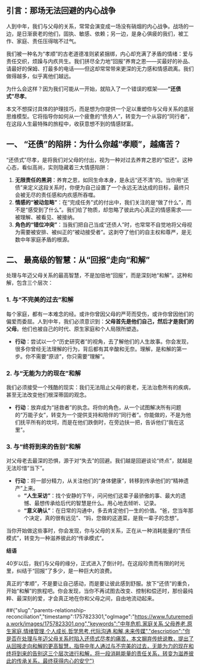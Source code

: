 ## **引言：那场无法回避的内心战争**

人到中年，我们与父母的关系，常常会演变成一场没有硝烟的内心战争。战场的一边，是日渐衰老的他们，固执、敏感、依赖；另一边，是身心俱疲的我们，被工作、家庭、责任压得喘不过气。

我们被一种名为“孝顺”的古老道德准则紧紧捆绑，内心却充满了矛盾的情绪：爱与责任交织，烦躁与内疚共生。我们拼尽全力地“回报”养育之恩——买最好的补品、请最好的保姆、打最多的电话——但这却常常带来更深的无力感和情感疏离。我们做得越多，似乎离他们越远。

为什么会这样？因为我们可能从一开始，就陷入了一个错误的框架——**“还债式”尽孝**。

本文不想探讨具体的护理技巧，而是想为你提供一个足以重塑你与父母关系的底层思维模型。它将指导你如何从一个疲惫的“债务人”，转变为一个从容的“同行者”，在这段人生最特殊的旅程中，收获意想不到的情感财富。

## **一、 “还债”的陷阱：为什么你越“孝顺”，越痛苦？**

“还债式”尽孝，是将我们对父母的付出，视为一种对过去养育之恩的“偿还”。这种心态，看似高尚，实则隐藏着三大情感陷阱：

1.  **无限责任的黑洞**：养育之恩，如同生命本身，是永远“还不清”的。当你用“还债”来定义这段关系时，你便为自己设置了一个永远无法达成的目标，最终只会被无尽的责任感和内疚感所吞噬。
2.  **情感的“被动忽略”**：在“完成任务”式的付出中，我们关注的是“做了什么”，而不是“感受到了什么”。我们给了物质，却忽略了彼此内心真正的情感需求——被理解、被看见、被接纳。
3.  **角色的“错位冲突”**：当我们把自己当成“还债人”时，也常常不自觉地将父母视为需要被安排、被纠正的“被动接受者”。这剥夺了他们的自主权和尊严，是无数中年家庭矛盾的根源。

## **二、 最高级的智慧：从“回报”走向“和解”**

处理与年迈父母关系的最高智慧，不是加倍地“回报”，而是深刻地“和解”。这种和解，包含三个层次：

### **1. 与“不完美的过去”和解**
每个家庭，都有一本难念的经。或许你曾因父母的严苛而受伤，或许你曾因他们的偏爱而委屈。人到中年，我们必须意识到：**父母首先是他们自己，然后才是我们的父母**。他们也被自己的时代、原生家庭和个人局限所塑造。

* **行动**：尝试以一个“历史研究者”的视角，去了解他们的人生故事。你会发现，很多你曾经无法理解的行为，背后都有其辛酸和无奈。理解，是和解的第一步。你不需要“原谅”，你只需要“理解”。

### **2. 与“无能为力的现在”和解**
我们必须接受一个残酷的现实：我们无法阻止父母的衰老，无法治愈所有的疾病，甚至无法改变他们根深蒂固的观念。

* **行动**：放弃成为“拯救者”的执念。将你的角色，从一个试图解决所有问题的“万能子女”，转变为一个提供支持和陪伴的“同行者”。你能做的，不是为他们抚平所有的坎坷，而是在他们跌倒时，在旁边扶一把，告诉他们“我在这里”。

### **3. 与“终将到来的告别”和解**
对父母老去最深的恐惧，源于对“失去”的回避。我们越是回避谈论“终点”，就越是无法珍惜“当下”。

* **行动**：将一部分精力，从关注他们的“身体健康”，转移到传承他们的“精神遗产”上来。
    * **“人生采访”**：找个安静的下午，问问他们这辈子最骄傲的事、最大的遗憾、最想传承给后代的智慧是什么。用心地去倾听、记录。
    * **“意义确认”**：在日常的沟通中，多去肯定他们一生的价值。“爸，您当年那个决定，真的很有远见”、“妈，您做的这道菜，是我一辈子的念想”。

当你开始做这些事时，你会发现，你与父母的关系，正在从一种消耗能量的“责任模式”，转变为一种滋养彼此的“传承模式”。

**结语**

40岁以后，我们与父母的缘分，正式进入了倒计时。在这段珍贵而有限的时光里，纠结于“回报”了多少，是一种巨大的浪费。

真正的“孝顺”，不是要让自己感动，而是要让彼此感到舒服。放下“还债”的重负，开始“和解”的旅程吧。你会发现，当你不再试图去改变、控制和偿还时，那份最纯粹、最深刻的爱，才会真正地在你和父母之间，自由地流动起来。

##{"slug":"parents-relationship-reconciliation","timestamp":1757823301,"ogImage":"https://www.futuremedia.work/images/1757823301.png","keywords":"中年危机,家庭关系,父母养老,原生家庭,情绪管理,个人成长,哲学思考,代际沟通,和解,未来传媒","description":"你是否在处理与年迈父母关系时陷入还债式尽孝的痛苦，本文摒弃传统说教，提出了从回报走向和解的更高智慧，指导中年人通过与不完美的过去，无能为力的现在和终将到来的告别这三个层次进行和解，将一段消耗能量的责任关系，转变为滋养彼此的传承关系，最终获得内心的安宁"}